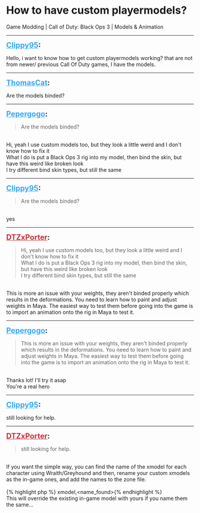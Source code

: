# How to have custom playermodels?
Game Modding | Call of Duty: Black Ops 3 | Models & Animation

---
<strong style="font-size: 1.4em;"><span style="text-decoration: underline;text-decoration-color: #34a7f9;"><span style="color:#34a7f9;">Clippy95</span></span>:</strong>

<p>Hello, i want to know how to get custom playermodels working? that are not from newer/ previous Call Of Duty games, I have the models.</p>

---
<strong style="font-size: 1.4em;"><span style="text-decoration: underline;text-decoration-color: #34a7f9;"><span style="color:#34a7f9;">ThomasCat</span></span>:</strong>

<p>Are the models binded?</p>

---
<strong style="font-size: 1.4em;"><span style="text-decoration: underline;text-decoration-color: #34a7f9;"><span style="color:#34a7f9;">Pepergogo</span></span>:</strong>

<p><blockquote>Are the models binded?<br /></blockquote><br />Hi, yeah I use custom models too, but they look a little weird and I don&#39;t know how to fix it<br />What I do is put a Black Ops 3 rig into my model, then bind the skin, but have this weird like broken look<br />I try different bind skin types, but still the same</p>

---
<strong style="font-size: 1.4em;"><span style="text-decoration: underline;text-decoration-color: #34a7f9;"><span style="color:#34a7f9;">Clippy95</span></span>:</strong>

<p><blockquote>Are the models binded?<br /></blockquote><br />yes</p>

---
<strong style="font-size: 1.4em;"><span style="text-decoration: underline;text-decoration-color: #CB2D36;"><span style="color:#CB2D36;">DTZxPorter</span></span>:</strong>

<p><blockquote>Hi, yeah I use custom models too, but they look a little weird and I don&#39;t know how to fix it<br />What I do is put a Black Ops 3 rig into my model, then bind the skin, but have this weird like broken look<br />I try different bind skin types, but still the same<br /></blockquote><br />This is more an issue with your weights, they aren&#39;t binded properly which results in the deformations. You need to learn how to paint and adjust weights in Maya. The easiest way to test them before going into the game is to import an animation onto the rig in Maya to test it.</p>

---
<strong style="font-size: 1.4em;"><span style="text-decoration: underline;text-decoration-color: #34a7f9;"><span style="color:#34a7f9;">Pepergogo</span></span>:</strong>

<p><blockquote>This is more an issue with your weights, they aren&#39;t binded properly which results in the deformations. You need to learn how to paint and adjust weights in Maya. The easiest way to test them before going into the game is to import an animation onto the rig in Maya to test it.<br /></blockquote><br />Thanks lot! I&#39;ll try it asap<br />You&#39;re a real hero</p>

---
<strong style="font-size: 1.4em;"><span style="text-decoration: underline;text-decoration-color: #34a7f9;"><span style="color:#34a7f9;">Clippy95</span></span>:</strong>

<p>still looking for help.</p>

---
<strong style="font-size: 1.4em;"><span style="text-decoration: underline;text-decoration-color: #CB2D36;"><span style="color:#CB2D36;">DTZxPorter</span></span>:</strong>

<p><blockquote>still looking for help.<br /></blockquote><br />If you want the simple way, you can find the name of the xmodel for each character using Wraith/Greyhound and then, rename your custom xmodels as the in-game ones, and add the names to the zone file.<br /><br />{% highlight php %}
xmodel,&lt;name_found&gt;{% endhighlight %}
<br />This will override the existing in-game model with yours if you name them the same...</p>
